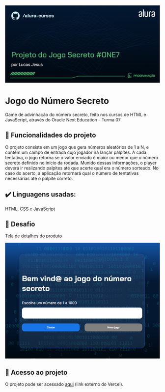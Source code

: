 
![](./img/capa_readme.png)


# Jogo do Número Secreto

Game de advinhação do número secreto, feito nos cursos de HTML e JavaScript, através do Oracle Next Education - Turma  07

## 🔨 Funcionalidades do projeto

O projeto consiste em um jogo que gera números aleatórios de 1 a N, e contém um campo de entrada cujo jogador irá lançar palpites. A cada tentativa, o jogo retorna se o valor enviado é maior ou menor que o número secreto definido no início da rodada. Munido dessas informações, o player deverá ir realizando palpites até que acerte qual era o número sorteado. No caso do acerto, a aplicação retornará qual o número de tentativas necessárias até o palpite correto. 

## ✔️ Linguagens usadas:

HTML, CSS e JavaScript


## 🎯 Desafio

Tela de detalhes do produto

![](./img/main_page.png)

## 📁 Acesso ao projeto

O projeto pode ser acessado [aqui](https://projeto-numero-secreto-pied.vercel.app/) (link externo do Vercel).
